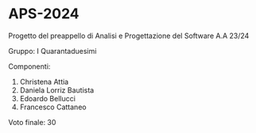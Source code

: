 # APS-2024

Progetto del preappello di Analisi e Progettazione del Software A.A 23/24

Gruppo: I Quarantaduesimi

Componenti:
1) Christena Attia
2) Daniela Lorriz Bautista
3) Edoardo Bellucci
4) Francesco Cattaneo

Voto finale: 30
